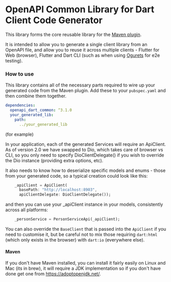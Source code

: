 # OpenAPI Common Library for Dart Client Code Generator

This library forms the core reusable library for the [Maven plugin](https://github.com/dart-ogurets/dart-openapi-maven).

It is intended to allow you to generate a single client library from an OpenAPI file, and allow you to reuse it across
multiple clients - Flutter for Web (browser), Flutter and Dart CLI (such as when using 
[Ogurets](https://pub.dev/packages/ogurets) for e2e testing).

### How to use

This library contains all of the necessary parts required to wire up your generated code from the Maven plugin. 
Add these to your `pubspec.yaml` and then combine them together.

```yaml
dependencies:
  openapi_dart_common: ^3.1.0
  your_generated_lib:
    path:
      ../your_generated_lib
```

(for example)

In your application, each of the generated Services will require an ApiClient. 
As of version 2.0 we have swapped to Dio, which takes care of browser vs CLI, so you
only need to specify DioClientDelegate() if you wish to override the Dio instance (providing extra options, etc). 
 
It also needs to know how to deserialize specific models and enums - those from your generated code, so a typical 
creation could look like this:

```dart
    _apiClient = ApiClient(
      basePath: "http://localhost:8903",
      apiClientDelegate: DioClientDelegate());
```

and then you can use your _apiClient instance in your models, consistently across all platforms:

```dart
    _personService = PersonServiceApi(_apiClient);
```      

You can also override the `BaseClient` that is passed into the `ApiClient` if you need to customise it, but be
careful not to mix those requiring `dart:html` (which only exists in the browser) with `dart:io` (everywhere else).

#### Maven

If you don't have Maven installed, you can install it fairly easily on Linux and Mac (its in brew), it will require
a JDK implementation so if you don't have done get one from https://adoptopenjdk.net/.




